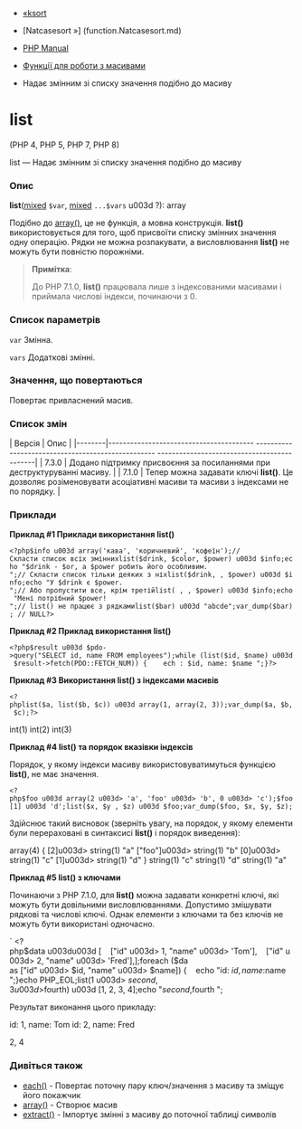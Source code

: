 - [«ksort](function.ksort.md)
- [Natcasesort »] (function.Natcasesort.md)

- [PHP Manual](index.md)
- [Функції для роботи з масивами](ref.array.md)
- Надає змінним зі списку значення подібно до масиву

# list

(PHP 4, PHP 5, PHP 7, PHP 8)

list — Надає змінним зі списку значення подібно до масиву

### Опис

**list**([mixed](language.types.declarations.md#language.types.declarations.mixed)
`$var`,
[mixed](language.types.declarations.md#language.types.declarations.mixed)
`...$vars` u003d ?): array

Подібно до [array()](function.array.md), це не функція, а мовна
конструкція. **list()** використовується для того, щоб присвоїти списку
змінних значення одну операцію. Рядки не можна розпакувати, а
висловлювання **list()** не можуть бути повністю порожніми.

> **Примітка**:
>
> До PHP 7.1.0, **list()** працювала лише з індексованими масивами
> і приймала числові індекси, починаючи з 0.

### Список параметрів

`var`
Змінна.



`vars`
Додаткові змінні.

### Значення, що повертаються

Повертає привласнений масив.

### Список змін

| Версія | Опис |
|--------|---------------------------------------- -------------------------------------------------- --------------------------------------------|
| 7.3.0 | Додано підтримку присвоєння за посиланнями при деструктуруванні масиву. |
| 7.1.0 | Тепер можна задавати ключі **list()**. Це дозволяє розіменовувати асоціативні масиви та масиви з індексами не по порядку. |

### Приклади

**Приклад #1 Приклади використання **list()****

` <?php$info u003d array('кава', 'коричневий', 'кофеїн');// Скласти список всіх зміннихlist($drink, $color, $power) u003d $info;echo "$drink - $or, а $power робить його особливим.
";// Скласти список тільки деяких з ніхlist($drink, , $power) u003d $info;echo "У $drink є $power.
";// Або пропустити все, крім третійlist( , , $power) u003d $info;echo "Мені потрібний $power!
";// list() не працює з рядкамиlist($bar) u003d "abcde";var_dump($bar); // NULL?> `

**Приклад #2 Приклад використання **list()****

` <?php$result u003d $pdo->query("SELECT id, name FROM employees");while (list($id, $name) u003d $result->fetch(PDO::FETCH_NUM)) {    ech : $id, name: $name
";}?> `

**Приклад #3 Використання **list()** з індексами масивів**

` <?phplist($a, list($b, $c)) u003d array(1, array(2, 3));var_dump($a, $b, $c);?> `

int(1)
int(2)
int(3)

**Приклад #4 **list()** та порядок вказівки індексів**

Порядок, у якому індекси масиву використовуватимуться функцією
**list()**, не має значення.

` <?php$foo u003d array(2 u003d> 'a', 'foo' u003d> 'b', 0 u003d> 'c');$foo[1] u003d 'd';list($x, $y , $z) u003d $foo;var_dump($foo, $x, $y, $z); `

Здійснює такий висновок (зверніть увагу, на порядок, у якому
елементи були перераховані в синтаксисі **list()** і порядок виведення):

array(4) {
[2]u003d>
string(1) "a"
["foo"]u003d>
string(1) "b"
[0]u003d>
string(1) "c"
[1]u003d>
string(1) "d"
}
string(1) "c"
string(1) "d"
string(1) "a"

**Приклад #5 **list()** з ключами**

Починаючи з PHP 7.1.0, для **list()** можна задавати конкретні ключі,
які можуть бути довільними висловлюваннями. Допустимо змішувати
рядкові та числові ключі. Однак елементи з ключами та без ключів не
можуть бути використані одночасно.

` <?php$data u003du003d [    ["id" u003d> 1, "name" u003d> 'Tom'],    ["id" u003d> 2, "name" u003d> 'Fred'],];foreach ($da as ["id" u003d> $id, "name" u003d> $name]) {    echo "id: $id, name: $name
";}echo PHP_EOL;list(1 u003d> $second, 3 u003d> $fourth) u003d [1, 2, 3, 4];echo "$second, $fourth
";

Результат виконання цього прикладу:

id: 1, name: Tom
id: 2, name: Fred

2, 4

### Дивіться також

- [each()](function.each.md) - Повертає поточну пару ключ/значення
з масиву та зміщує його покажчик
- [array()](function.array.md) - Створює масив
- [extract()](function.extract.md) - Імпортує змінні з
масиву до поточної таблиці символів
